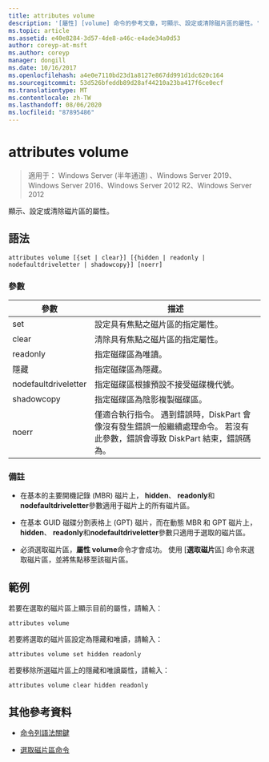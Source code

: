 ```yaml
---
title: attributes volume
description: '[屬性] [volume] 命令的參考文章，可顯示、設定或清除磁片區的屬性。'
ms.topic: article
ms.assetid: e40e8284-3d57-4de8-a46c-e4ade34a0d53
author: coreyp-at-msft
ms.author: coreyp
manager: dongill
ms.date: 10/16/2017
ms.openlocfilehash: a4e0e7110bd23d1a8127e867dd991d1dc620c164
ms.sourcegitcommit: 53d526bfeddb89d28af44210a23ba417f6ce0ecf
ms.translationtype: MT
ms.contentlocale: zh-TW
ms.lasthandoff: 08/06/2020
ms.locfileid: "87895486"
---
```

# <a name="attributes-volume"></a>attributes volume

> 適用于： Windows Server (半年通道) 、Windows Server 2019、Windows Server 2016、Windows Server 2012 R2、Windows Server 2012

顯示、設定或清除磁片區的屬性。

## <a name="syntax"></a>語法

```
attributes volume [{set | clear}] [{hidden | readonly | nodefaultdriveletter | shadowcopy}] [noerr]
```

### <a name="parameters"></a>參數

| 參數 | 描述 |
| ------- | -------- |
| set | 設定具有焦點之磁片區的指定屬性。 |
| clear | 清除具有焦點之磁片區的指定屬性。 |
| readonly | 指定磁碟區為唯讀。 |
| 隱藏 | 指定磁碟區為隱藏。 |
| nodefaultdriveletter | 指定磁碟區根據預設不接受磁碟機代號。 |
| shadowcopy | 指定磁碟區為陰影複製磁碟區。 |
| noerr | 僅適合執行指令。 遇到錯誤時，DiskPart 會像沒有發生錯誤一般繼續處理命令。 若沒有此參數，錯誤會導致 DiskPart 結束，錯誤碼為。 |

### <a name="remarks"></a>備註

- 在基本的主要開機記錄 (MBR) 磁片上， **hidden**、 **readonly**和**nodefaultdriveletter**參數適用于磁片上的所有磁片區。

- 在基本 GUID 磁碟分割表格上 (GPT) 磁片，而在動態 MBR 和 GPT 磁片上， **hidden**、 **readonly**和**nodefaultdriveletter**參數只適用于選取的磁片區。

- 必須選取磁片區，**屬性 volume**命令才會成功。 使用 [**選取磁片**區] 命令來選取磁片區，並將焦點移至該磁片區。

## <a name="examples"></a>範例

若要在選取的磁片區上顯示目前的屬性，請輸入：

```
attributes volume
```

若要將選取的磁片區設定為隱藏和唯讀，請輸入：

```
attributes volume set hidden readonly
```

若要移除所選磁片區上的隱藏和唯讀屬性，請輸入：

```
attributes volume clear hidden readonly
```

## <a name="additional-references"></a>其他參考資料

- [命令列語法關鍵](command-line-syntax-key.md)

- [選取磁片區命令](select-volume.md)
